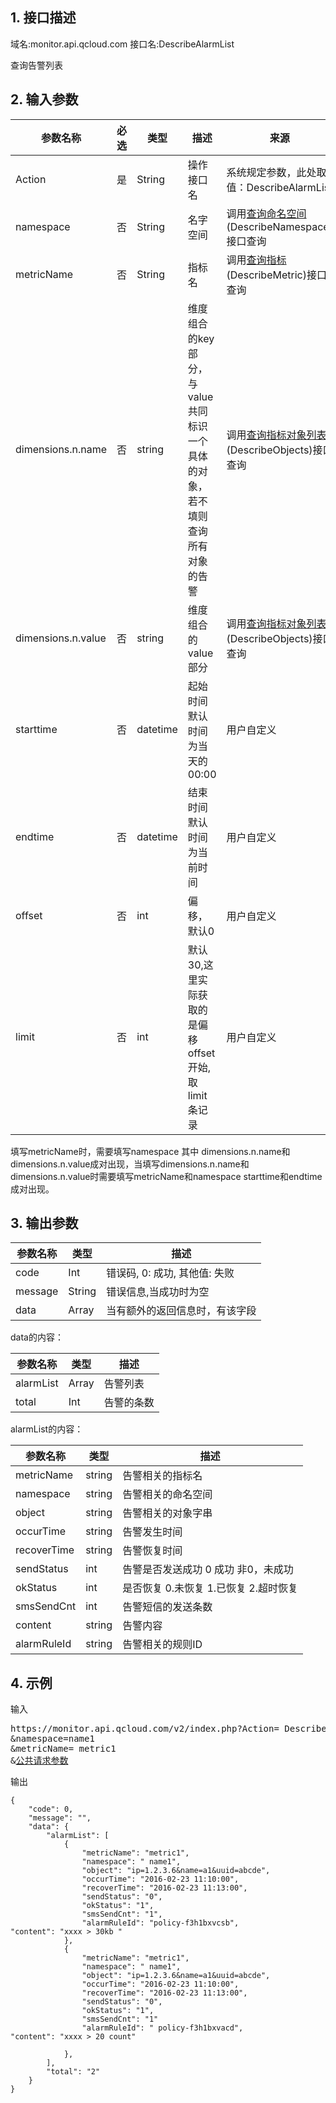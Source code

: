 ## 1. 接口描述
域名:monitor.api.qcloud.com
接口名:DescribeAlarmList

查询告警列表

## 2. 输入参数
| 参数名称 | 必选  | 类型 | 描述 |来源|
|---------|---------|---------|---------|---------|
| Action | 是 | String | 操作接口名|系统规定参数，此处取值：DescribeAlarmList|
| namespace | 否 | String | 名字空间|调用<a href="/doc/api/255/查询命名空间" title="查询命名空间">查询命名空间</a>(DescribeNamespace)接口查询|
| metricName | 否 | String | 指标名|调用<a href="/doc/api/255/查询指标" title="查询指标">查询指标</a>(DescribeMetric)接口查询|
| dimensions.n.name | 否 | string | 维度组合的key部分，与value共同标识一个具体的对象，若不填则查询所有对象的告警|调用<a href="/doc/api/255/查询指标对象列表" title="查询指标对象列表">查询指标对象列表</a>(DescribeObjects)接口查询|
| dimensions.n.value | 否 | string | 维度组合的value部分|调用<a href="/doc/api/255/查询指标对象列表" title="查询指标对象列表">查询指标对象列表</a>(DescribeObjects)接口查询|
| starttime | 否 | datetime | 起始时间默认时间为当天的00:00|用户自定义|
| endtime | 否 | datetime | 结束时间默认时间为当前时间|用户自定义|
| offset | 否 | int | 偏移，默认0|用户自定义|
| limit | 否 | 	int	 | 默认30,这里实际获取的是偏移offset开始,取limit 条记录 |用户自定义|

填写metricName时，需要填写namespace
其中 dimensions.n.name和dimensions.n.value成对出现，当填写dimensions.n.name和dimensions.n.value时需要填写metricName和namespace
starttime和endtime成对出现。


## 3. 输出参数
| 参数名称 | 类型 | 描述 |
|---------|---------|---------|
| code | Int | 错误码, 0: 成功, 其他值: 失败|
| message | String | 错误信息,当成功时为空|
| data | Array | 当有额外的返回信息时，有该字段 |


data的内容：

| 参数名称 | 类型 | 描述 |
|---------|---------|---------|
| alarmList | Array | 告警列表|
| total | Int |告警的条数|

alarmList的内容：

| 参数名称 | 类型 | 描述 |
|---------|---------|---------|
|metricName|	string|	告警相关的指标名|
|namespace|	string	|告警相关的命名空间|
|object|	string	|告警相关的对象字串|
|occurTime| string	|告警发生时间|
|recoverTime| string |	告警恢复时间|
|sendStatus|	int	|告警是否发送成功 0 成功 非0，未成功|
|okStatus|	int |	是否恢复 0.未恢复 1.已恢复 2.超时恢复|
|smsSendCnt|	int |	告警短信的发送条数|
|content|	string	|告警内容|
|alarmRuleId	|string	|告警相关的规则ID|


## 4. 示例
输入
<pre>
https://monitor.api.qcloud.com/v2/index.php?Action= DescribeAlarmList
&namespace=name1
&metricName= metric1
&<a href="http://tce.fsphere.cn/doc/api/229/6976">公共请求参数</a>
</pre>
输出
```
{
    "code": 0,
    "message": "",
    "data": {
        "alarmList": [
            {
                "metricName": "metric1",
                "namespace": " name1",
                "object": "ip=1.2.3.6&name=a1&uuid=abcde",
                "occurTime": "2016-02-23 11:10:00",
                "recoverTime": "2016-02-23 11:13:00",
                "sendStatus": "0",
                "okStatus": "1",
                "smsSendCnt": "1",
				"alarmRuleId": "policy-f3h1bxvcsb",
"content": "xxxx > 30kb "
            },
            {
                "metricName": "metric1",
                "namespace": " name1",
                "object": "ip=1.2.3.6&name=a1&uuid=abcde",
                "occurTime": "2016-02-23 11:10:00",
                "recoverTime": "2016-02-23 11:13:00",
                "sendStatus": "0",
                "okStatus": "1",
                "smsSendCnt": "1"
				"alarmRuleId": " policy-f3h1bxvacd",
"content": "xxxx > 20 count"

            },
        ],
        "total": "2"
    }
}
```

